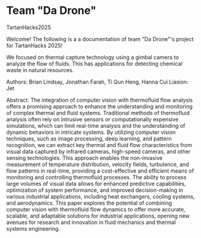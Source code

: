 # Team "Da Drone"
TartanHacks2025

Welcome! The following is a a documentation of team "Da Drone"'s project for TartanHacks 2025! 

We focused on thermal capture technology using a gimbal camera to analyze the flow of fluids. This has applications for detecting chemical waste in natural resources.

Authors: Brian Lindsay, Jonathan Farah, Ti Qun Heng, Hanna Cui
Liasion: Jet

Abstract:
The integration of computer vision with thermofluid flow analysis offers a promising approach to enhance the understanding and monitoring of complex thermal and fluid systems. Traditional methods of thermofluid analysis often rely on intrusive sensors or computationally expensive simulations, which can limit real-time analysis and the understanding of dynamic behaviors in intricate systems. By utilizing computer vision techniques, such as image processing, deep learning, and pattern recognition, we can extract key thermal and fluid flow characteristics from visual data captured by infrared cameras, high-speed cameras, and other sensing technologies. This approach enables the non-invasive measurement of temperature distribution, velocity fields, turbulence, and flow patterns in real-time, providing a cost-effective and efficient means of monitoring and controlling thermofluid processes. The ability to process large volumes of visual data allows for enhanced predictive capabilities, optimization of system performance, and improved decision-making in various industrial applications, including heat exchangers, cooling systems, and aerodynamics. This paper explores the potential of combining computer vision with thermofluid flow dynamics to offer more accurate, scalable, and adaptable solutions for industrial applications, opening new avenues for research and innovation in fluid mechanics and thermal systems engineering.
